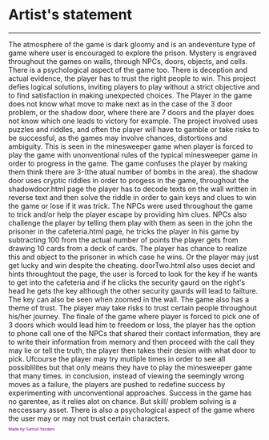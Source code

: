 <h1>Artist's statement</h1><hr>
The atmosphere of the game is dark gloomy and is an andeventure type of game where user is encouraged to explore the prison. Mystery is engraved throughout the games on walls, through NPCs, doors, objects, and cells. There is a psychological aspect of the game too. There is deception and actual evidence, the player has to trust the right people to win.
This project defies logical solutions, inviting players to play without a strict objective and to find satisfaction in making unexpected choices. The Player in the game does not know what move to make next as in the case of the 3 door problem, or the shadow door, where there are 7 doors and the player does not know which one leads to victory for example.
The project involved uses puzzles and riddles, and often the player will have to gamble or take risks to be successful, as the games may involve chances, distortions and ambiguity. This is seen in the minesweeper game when player is forced to play the game with unonventional rules of the typical minesweeper game in order to progress in the game. The game confuses the player by making them think there are 3-(the atual number of bombs in the area). the shadow door uses cryptic riddles in order to progess in the game, throughout the shadowdoor.html page the player has to decode texts on the wall written in reverse text and then solve the riddle in order to gain keys and clues to win the game or lose if it was trick. The NPCs were used throughout the game to trick and/or help the player escape by providing him clues. NPCs also challenge the player by telling them play with them as seen in the john the prisoner in the cafeteria.html page, he tricks the player in his game by subtracting 100 from the actual number of points the player gets from drawing 10 cards from a deck of cards. The player has chance to realize this and object to the prisoner in which case he wins. Or the player may just get lucky and win despite the cheating. doorTwo.html also uses deciet and hints throughtout the page, the user is forced to look for the key if he wants to get into the cafeteria and if he clicks the security gaurd on the right's head he gets the key although the other security gaurds will lead to failture. The key can also be seen when zoomed in the wall.
The game also has a theme of trust. The player may take risks to trust certain people throughout his/her journey. The finale of the game where player is forced to pick one of 3 doors which would lead him to freedom or loss, the player has the option to phone call one of the NPCs that shared their contact information, they are to write their information from memory and then proceed with the call they may lie or tell the truth, the player then takes their desion with what door to pick. Ufcourse the player may try mutliple times in order to see all possiblilites but that only means they have to play the minesweeper game that many times.
in conclusion, instead of viewing the seemingly wrong moves as a failure, the players are pushed to redefine success by experimenting with unconventional approaches. Success in the game has no garentee, as it relies alot on chance. But skill/ problem solving is a neccessary asset. There is also a psychological aspect of the game where the user may or may not trust certain characters.
<p style="font-size:8px; color: purple">Made by Samuil Yazdani</p>
